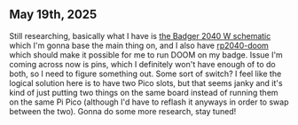 ## May 19th, 2025
Still researching, basically what I have is [the Badger 2040 W schematic](https://cdn.shopify.com/s/files/1/0174/1800/files/badger_w_schematic.pdf) which I'm gonna base the main thing on, and I also have [rp2040-doom](https://github.com/kilograham/rp2040-doom) which should make it possible for me to run DOOM on my badge. Issue I'm coming across now is pins, which I definitely won't have enough of to do both, so I need to figure something out. Some sort of switch? I feel like the logical solution here is to have two Pico slots, but that seems janky and it's kind of just putting two things on the same board instead of running them on the same Pi Pico (although I'd have to reflash it anyways in order to swap between the two). Gonna do some more research, stay tuned!